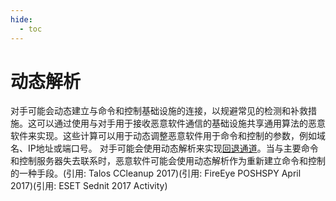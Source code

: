 ```yaml
---
hide:
  - toc
---
```


# 动态解析

对手可能会动态建立与命令和控制基础设施的连接，以规避常见的检测和补救措施。这可以通过使用与对手用于接收恶意软件通信的基础设施共享通用算法的恶意软件来实现。这些计算可以用于动态调整恶意软件用于命令和控制的参数，例如域名、IP地址或端口号。  对手可能会使用动态解析来实现[回退通道](https://attack.mitre.org/techniques/T1008)。当与主要命令和控制服务器失去联系时，恶意软件可能会使用动态解析作为重新建立命令和控制的一种手段。(引用: Talos CCleanup 2017)(引用: FireEye POSHSPY April 2017)(引用: ESET Sednit 2017 Activity)
